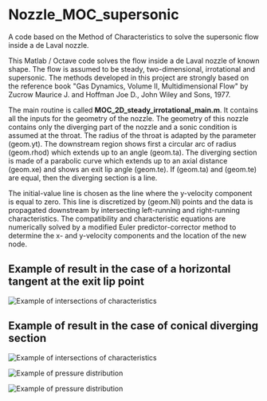 # Nozzle_MOC_supersonic
A code based on the Method of Characteristics to solve the supersonic flow inside a de Laval nozzle.

This Matlab / Octave code solves the flow inside a de Laval nozzle of known shape. The flow is assumed to be steady, two-dimensional, irrotational and supersonic. 
The methods developed in this project are strongly based on the reference book "Gas Dynamics, Volume II, Multidimensional Flow" by Zucrow Maurice J. and Hoffman Joe D., 
John Wiley and Sons, 1977.

The main routine is called **MOC_2D_steady_irrotational_main.m**. It contains all the inputs for the geometry of the nozzle. The geometry of this nozzle contains only 
the diverging part of the nozzle and a sonic condition is assumed at the throat. The radius of the throat is adapted by the parameter (geom.yt). The downstream region shows first 
a circular arc of radius (geom.rhod) which extends up to an angle (geom.ta). The diverging section is made of a parabolic curve which extends up to an axial distance (geom.xe) 
and shows an exit lip angle (geom.te). If (geom.ta) and (geom.te) are equal, then the diverging section is a line.

The initial-value line is chosen as the line where the y-velocity component is equal to zero. This line is discretized by (geom.NI) points and the data is propagated downstream 
by intersecting left-running and right-running characteristics. The compatibility and characteristic equations are numerically solved by a modified Euler predictor-corrector 
method to determine the x- and y-velocity components and the location of the new node.

## Example of result in the case of a horizontal tangent at the exit lip point
![Example of intersections of characteristics](https://github.com/xavierdechamps/Nozzle_MOC_supersonic/blob/master/Images/Characteristics_velocity_thetae0.jpg)

## Example of result in the case of conical diverging section
![Example of intersections of characteristics](https://github.com/xavierdechamps/Nozzle_MOC_supersonic/blob/master/Images/Characteristics_velocity.jpg)

![Example of pressure distribution](https://github.com/xavierdechamps/Nozzle_MOC_supersonic/blob/master/Images/Pressure.jpg)

![Example of pressure distribution](https://github.com/xavierdechamps/Nozzle_MOC_supersonic/blob/master/Images/Mach_number.jpg)

